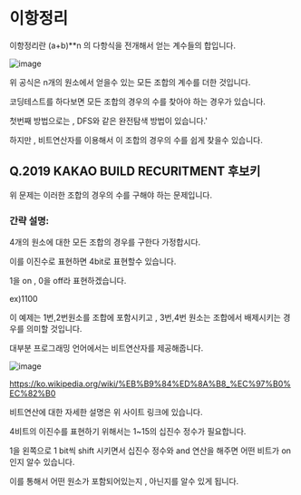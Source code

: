 # 이항정리


 이항정리란 (a+b)**n 의 다항식을 전개해서 얻는 계수들의 합입니다.
 
 
 ![image](https://user-images.githubusercontent.com/50165842/97711500-83cafb80-1b00-11eb-85cf-11a13ab9fa36.png)


위 공식은 n개의 원소에서 얻을수 있는 모든 조합의 계수를 더한 것입니다.

코딩테스트를 하다보면 모든 조합의 경우의 수를  찾아야 하는 경우가 있습니다. 


첫번째 방법으로는 , DFS와 같은 완전탐색 방법이 있습니다.'


하지만 , 비트연산자를 이용해서 이 조합의 경우의 수를 쉽게 찾을수 있습니다.


## Q.2019 KAKAO BUILD RECURITMENT 후보키

위 문제는 이러한 조합의 경우의 수를 구해야 하는 문제입니다.


### 간략 설명:



4개의 원소에 대한 모든 조합의 경우를 구한다 가정합시다.

이를 이진수로 표현하면 4bit로 표현할수 있습니다.

1을 on , 0을 off라 표현하겠습니다.

ex)1100 

이 예제는 1번,2번원소를 조합에 포함시키고 , 3번,4번 원소는 조합에서 배제시키는 경우를 의미할 것입니다.


대부분 프로그래밍 언어에서는 비트연산자를 제공해줍니다.


![image](https://user-images.githubusercontent.com/50165842/97712052-3f8c2b00-1b01-11eb-8ad4-6f13741c6403.png)


https://ko.wikipedia.org/wiki/%EB%B9%84%ED%8A%B8_%EC%97%B0%EC%82%B0

비트연산에 대한 자세한 설명은 위 사이트 링크에 있습니다.


4비트의 이진수를 표현하기 위해서는 1~15의 십진수 정수가 필요합니다.

1을 왼쪽으로 1 bit씩 shift 시키면서 십진수 정수와 and 연산을 해주면 어떤 비트가 on인지 알수 있습니다.

이를 통해서 어떤 원소가 포함되어있는지 , 아닌지를 알수 있게 됩니다.
